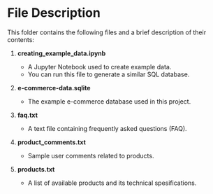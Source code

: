 # File Description

This folder contains the following files and a brief description of their contents:

1. **creating_example_data.ipynb**  
   - A Jupyter Notebook used to create example data.  
   - You can run this file to generate a similar SQL database.

2. **e-commerce-data.sqlite**  
   - The example e-commerce database used in this project.

3. **faq.txt**  
   - A text file containing frequently asked questions (FAQ).

4. **product_comments.txt**  
   - Sample user comments related to products.

5. **products.txt**  
   - A list of available products and its technical spesifications.
